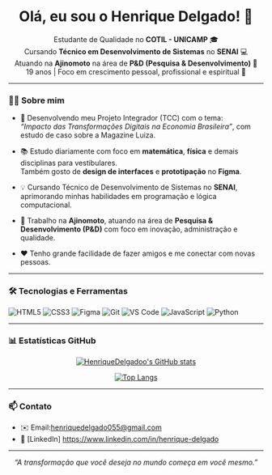 <h1 align="center">Olá, eu sou o Henrique Delgado! 👋</h1>

<p align="center">
  Estudante de Qualidade no <strong>COTIL - UNICAMP</strong> 🎓<br>
  Cursando <strong>Técnico em Desenvolvimento de Sistemas</strong> no <strong>SENAI</strong> 💻<br>
  Atuando na <strong>Ajinomoto</strong> na área de <strong>P&D (Pesquisa & Desenvolvimento)</strong> 🧪<br>
  19 anos | Foco em crescimento pessoal, profissional e espiritual 🚀
</p>

---

### 👨‍💻 Sobre mim

- 💼 Desenvolvendo meu Projeto Integrador (TCC) com o tema:  
  <em>“Impacto das Transformações Digitais na Economia Brasileira”</em>, com estudo de caso sobre a Magazine Luiza.

- 📚 Estudo diariamente com foco em **matemática**, **física** e demais disciplinas para vestibulares.  
  Também gosto de **design de interfaces** e **prototipação** no **Figma**.

- 💡 Cursando Técnico de Desenvolvimento de Sistemas no **SENAI**, aprimorando minhas habilidades em programação e lógica computacional.

- 🧪 Trabalho na **Ajinomoto**, atuando na área de **Pesquisa & Desenvolvimento (P&D)** com foco em inovação, administração e qualidade.

- ❤️ Tenho grande facilidade de fazer amigos e me conectar com novas pessoas.

---

### 🛠️ Tecnologias e Ferramentas

![HTML5](https://img.shields.io/badge/HTML5-E34F26?style=flat-square&logo=html5&logoColor=white)
![CSS3](https://img.shields.io/badge/CSS3-1572B6?style=flat-square&logo=css3&logoColor=white)
![Figma](https://img.shields.io/badge/Figma-F24E1E?style=flat-square&logo=figma&logoColor=white)
![Git](https://img.shields.io/badge/Git-F05032?style=flat-square&logo=git&logoColor=white)
![VS Code](https://img.shields.io/badge/VS%20Code-007ACC?style=flat-square&logo=visual-studio-code&logoColor=white)
![JavaScript](https://img.shields.io/badge/JavaScript-F7DF1E?style=flat-square&logo=javascript&logoColor=black)
![Python](https://img.shields.io/badge/Python-3776AB?style=flat-square&logo=python&logoColor=white)

---

### 📊 Estatísticas GitHub

<div align="center">

[![HenriqueDelgadoo's GitHub stats](https://github-readme-stats.vercel.app/api?username=HenriqueDelgadoo&show_icons=true&theme=tokyonight&count_private=true)](https://github.com/anuraghazra/github-readme-stats)

[![Top Langs](https://github-readme-stats.vercel.app/api/top-langs/?username=HenriqueDelgadoo&layout=compact&theme=tokyonight)](https://github.com/anuraghazra/github-readme-stats)

</div>

---

### 📫 Contato

- ✉️ Email:henriquedelgado055@gmail.com 
- 💼 [LinkedIn] https://www.linkedin.com/in/henrique-delgado

---

<p align="center">
  <em>“A transformação que você deseja no mundo começa em você mesmo.”</em>
</p>
